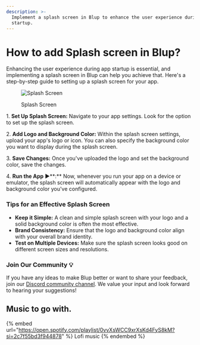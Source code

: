 ```yaml
---
description: >-
  Implement a splash screen in Blup to enhance the user experience during app
  startup.
---
```


# How to add Splash screen in Blup?

Enhancing the user experience during app startup is essential, and implementing a splash screen in Blup can help you achieve that. Here's a step-by-step guide to setting up a splash screen for your app.

<figure><img src=".gitbook/assets/logo-.gif" alt="Splash Screen"><figcaption><p>Splash Screen</p></figcaption></figure>

1\. **Set Up Splash Screen:** Navigate to your app settings. Look for the option to set up the splash screen.

2\. **Add Logo and Background Color:** Within the splash screen settings, upload your app's logo or icon. You can also specify the background color you want to display during the splash screen.

3\. **Save Changes:** Once you've uploaded the logo and set the background color, save the changes.

4\. **Run the App** ▶️**:** Now, whenever you run your app on a device or emulator, the splash screen will automatically appear with the logo and background color you've configured.

### Tips for an Effective Splash Screen

* **Keep it Simple:** A clean and simple splash screen with your logo and a solid background color is often the most effective.
* **Brand Consistency:** Ensure that the logo and background color align with your overall brand identity.
* **Test on Multiple Devices:** Make sure the splash screen looks good on different screen sizes and resolutions.

### Join Our Community 💡

If you have any ideas to make Blup better or want to share your feedback, join our  [Discord community channel](https://discord.com/channels/940632966093234176/965313562425823303). We value your input and look forward to hearing your suggestions!

## Music to go with.

{% embed url="https://open.spotify.com/playlist/0vvXsWCC9xrXsKd4FyS8kM?si=2c7f55bd3f944878" %}
Lofi music
{% endembed %}
